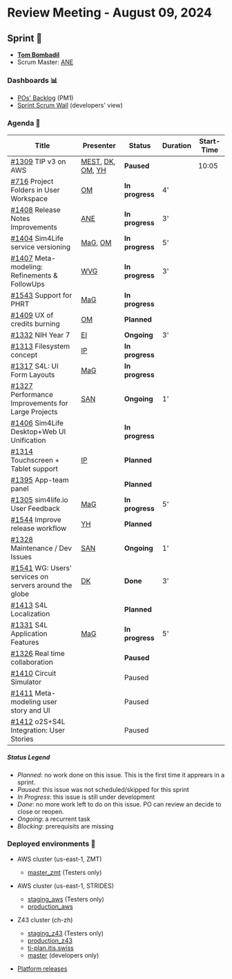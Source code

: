 # Review Meeting - August 09, 2024


## Sprint 🏃
- [**Tom Bombadil**](https://en.wikipedia.org/wiki/Tom_Bombadil)
- Scrum Master: [ANE]

### Dashboards 📊

- [POs' Backlog](https://github.com/orgs/ITISFoundation/projects/15/views/14) (PM1)
- [Sprint Scrum Wall](https://github.com/orgs/ITISFoundation/projects/15/views/11) (developers' view)

### Agenda 📝

| Title                                                       | Presenter                                          | Status          | Duration | Start-Time |
|-------------------------------------------------------------|----------------------------------------------------|-----------------|----------|------------|
| [#1309] TIP v3 on AWS                                       | [MEST], [DK], [OM], [YH]                           | **Paused**      |          | 10:05      |
| [#716] Project Folders in User Workspace                    | [OM]                                               | **In progress** | 4'       |            |
| [#1408] Release Notes Improvements                          | [ANE]                                              | **In progress** | 3'       |            |
| [#1404] Sim4Life service versioning                         | [MaG], [OM]                                        | **In progress** | 5'       |            |
| [#1407] Meta-modeling: Refinements & FollowUps              | [WVG]                                              | **In progress** | 3'       |            |
| [#1543] Support for PHRT                                    | [MaG]                                              | **In progress** |          |            |
| [#1409] UX of credits burning                               | [OM]                                               | **Planned**     |          |            |
| [#1332] NIH Year 7                                          | [EI]                                               | **Ongoing**     | 3'       |            |
| [#1313] Filesystem concept                                  | [IP]                                               | **In progress** |          |            |
| [#1317] S4L: UI Form Layouts                                | [MaG]                                              | **In progress** |          |            |
| [#1327] Performance Improvements for Large Projects         | [SAN]                                              | **Ongoing**     |     1'   |            |
| [#1406] Sim4Life Desktop+Web UI Unification                 |                                                    | **In progress** |          |            |
| [#1314] Touchscreen + Tablet support                        | [IP]                                               | **Planned**     |          |            |
| [#1395] App-team panel                                      |                                                    | **Planned**     |          |            |
| [#1305] sim4life.io User Feedback                           | [MaG]                                              | **In progress** | 5'       |            |
| [#1544] Improve release workflow                            | [YH]                                               | **Planned**     |          |            |
| [#1328] Maintenance / Dev Issues                            | [SAN]                                              | **Ongoing**     |     1'   |            |
| [#1541] WG: Users' services on servers around the globe     | [DK]                                               | **Done**        |    3'    |            |
| [#1413] S4L Localization                                    |                                                    | **Planned**     |          |            |
| [#1331] S4L Application Features                            | [MaG]                                              | **In progress** |  5'      |            |
| [#1326] Real time collaboration                             |                                                    | **Paused**      |          |            |
| [#1410] Circuit Simulator                                   |                                                    | Paused          |          |            |
| [#1411] Meta-modeling user story and UI                     |                                                    | Paused          |          |            |
| [#1412] o2S+S4L Integration: User Stories                   |                                                    | Paused          |          |            |


[#1309]: https://github.com/ITISFoundation/osparc-issues/issues/1309
[#716]: https://github.com/ITISFoundation/osparc-issues/issues/716
[#1408]: https://github.com/ITISFoundation/osparc-issues/issues/1408
[#1404]: https://github.com/ITISFoundation/osparc-issues/issues/1404
[#1407]: https://github.com/ITISFoundation/osparc-issues/issues/1407
[#1543]: https://github.com/ITISFoundation/osparc-issues/issues/1543
[#1409]: https://github.com/ITISFoundation/osparc-issues/issues/1409
[#1332]: https://github.com/ITISFoundation/osparc-issues/issues/1332
[#1313]: https://github.com/ITISFoundation/osparc-issues/issues/1313
[#1317]: https://github.com/ITISFoundation/osparc-issues/issues/1317
[#1327]: https://github.com/ITISFoundation/osparc-issues/issues/1327
[#1406]: https://github.com/ITISFoundation/osparc-issues/issues/1406
[#1314]: https://github.com/ITISFoundation/osparc-issues/issues/1314
[#1395]: https://github.com/ITISFoundation/osparc-issues/issues/1395
[#1305]: https://github.com/ITISFoundation/osparc-issues/issues/1305
[#1544]: https://github.com/ITISFoundation/osparc-issues/issues/1544
[#1328]: https://github.com/ITISFoundation/osparc-issues/issues/1328
[#1541]: https://github.com/ITISFoundation/osparc-issues/issues/1541
[#1413]: https://github.com/ITISFoundation/osparc-issues/issues/1413
[#1331]: https://github.com/ITISFoundation/osparc-issues/issues/1331
[#1326]: https://github.com/ITISFoundation/osparc-issues/issues/1326
[#1410]: https://github.com/ITISFoundation/osparc-issues/issues/1410
[#1411]: https://github.com/ITISFoundation/osparc-issues/issues/1411
[#1412]: https://github.com/ITISFoundation/osparc-issues/issues/1412

[ANE]:https://github.com/GitHK
[BL]:https://github.com/dyollb
[DK]:https://github.com/mrnicegyu11
[EI]:https://github.com/elisabettai
[IP]:https://github.com/ignapas
[MB]:https://github.com/bisgaard-itis
[MD]:https://github.com/matusdrobuliak66
[MEST]:https://github.com/Konohana0608
[MaG]:https://github.com/mguidon
[OM]:https://github.com/odeimaiz
[PC]:https://github.com/pcrespov
[SAN]:https://github.com/sanderegg
[SB]:https://github.com/sbenkler
[SCA]:https://github.com/SCA-ZMT
[TN]:https://github.com/newton1985
[WVG]:https://github.com/wvangeit
[YH]:https://github.com/YuryHrytsuk




##### Status Legend

- _Planned_: no work done on this issue. This is the first time it apprears in a sprint.
- _Paused_: this issue was not scheduled/skipped for this sprint
- _In Progress_: this issue is still under development
- _Done_: no more work left to do on this issue. PO can review an decide to close or reopen.
- _Ongoing_: a recurrent task
- _Blocking_: prerequisits are missing

### Deployed environments 🚀

- AWS cluster (us-east-1, ZMT)
  - [master_zmt](https://sim4life.io) (Testers only)
- AWS cluster (us-east-1, STRIDES)
  - [staging_aws](https://staging.osparc.io) (Testers only)
  - [production_aws](https://osparc.io)
- Z43 cluster (ch-zh)
  - [staging_z43](http://osparc-staging.speag.com) (Testers only)
  - [production_z43](http://osparc.speag.com)
  - [ti-plan.itis.swiss](http://ti-plan.itis.swiss)
  - [master](https://osparc-master.speag.com) (developers only)

- [Platform releases](https://github.com/ITISFoundation/osparc-simcore/releases)
